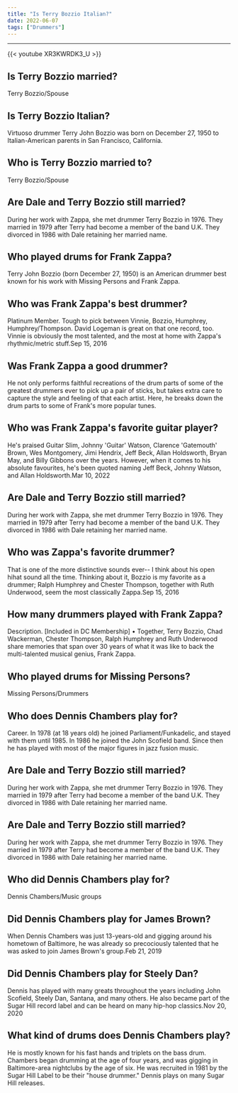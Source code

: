 ```yaml
---
title: "Is Terry Bozzio Italian?"
date: 2022-06-07
tags: ["Drummers"]
---
```


---
{{< youtube XR3KWRDK3_U >}}
## Is Terry Bozzio married?
Terry Bozzio/Spouse

## Is Terry Bozzio Italian?
Virtuoso drummer Terry John Bozzio was born on December 27, 1950 to Italian-American parents in San Francisco, California.

## Who is Terry Bozzio married to?
Terry Bozzio/Spouse

## Are Dale and Terry Bozzio still married?
During her work with Zappa, she met drummer Terry Bozzio in 1976. They married in 1979 after Terry had become a member of the band U.K. They divorced in 1986 with Dale retaining her married name.

## Who played drums for Frank Zappa?
Terry John Bozzio (born December 27, 1950) is an American drummer best known for his work with Missing Persons and Frank Zappa.

## Who was Frank Zappa's best drummer?
Platinum Member. Tough to pick between Vinnie, Bozzio, Humphrey, Humphrey/Thompson. David Logeman is great on that one record, too. Vinnie is obviously the most talented, and the most at home with Zappa's rhythmic/metric stuff.Sep 15, 2016

## Was Frank Zappa a good drummer?
He not only performs faithful recreations of the drum parts of some of the greatest drummers ever to pick up a pair of sticks, but takes extra care to capture the style and feeling of that each artist. Here, he breaks down the drum parts to some of Frank's more popular tunes.

## Who was Frank Zappa's favorite guitar player?
He's praised Guitar Slim, Johnny 'Guitar' Watson, Clarence 'Gatemouth' Brown, Wes Montgomery, Jimi Hendrix, Jeff Beck, Allan Holdsworth, Bryan May, and Billy Gibbons over the years. However, when it comes to his absolute favourites, he's been quoted naming Jeff Beck, Johnny Watson, and Allan Holdsworth.Mar 10, 2022

## Are Dale and Terry Bozzio still married?
During her work with Zappa, she met drummer Terry Bozzio in 1976. They married in 1979 after Terry had become a member of the band U.K. They divorced in 1986 with Dale retaining her married name.

## Who was Zappa's favorite drummer?
That is one of the more distinctive sounds ever-- I think about his open hihat sound all the time. Thinking about it, Bozzio is my favorite as a drummer; Ralph Humphrey and Chester Thompson, together with Ruth Underwood, seem the most classically Zappa.Sep 15, 2016

## How many drummers played with Frank Zappa?
Description. [Included in DC Membership] • Together, Terry Bozzio, Chad Wackerman, Chester Thompson, Ralph Humphrey and Ruth Underwood share memories that span over 30 years of what it was like to back the multi-talented musical genius, Frank Zappa.

## Who played drums for Missing Persons?
Missing Persons/Drummers

## Who does Dennis Chambers play for?
Career. In 1978 (at 18 years old) he joined Parliament/Funkadelic, and stayed with them until 1985. In 1986 he joined the John Scofield band. Since then he has played with most of the major figures in jazz fusion music.

## Are Dale and Terry Bozzio still married?
During her work with Zappa, she met drummer Terry Bozzio in 1976. They married in 1979 after Terry had become a member of the band U.K. They divorced in 1986 with Dale retaining her married name.

## Are Dale and Terry Bozzio still married?
During her work with Zappa, she met drummer Terry Bozzio in 1976. They married in 1979 after Terry had become a member of the band U.K. They divorced in 1986 with Dale retaining her married name.

## Who did Dennis Chambers play for?
Dennis Chambers/Music groups

## Did Dennis Chambers play for James Brown?
When Dennis Chambers was just 13-years-old and gigging around his hometown of Baltimore, he was already so precociously talented that he was asked to join James Brown's group.Feb 21, 2019

## Did Dennis Chambers play for Steely Dan?
Dennis has played with many greats throughout the years including John Scofield, Steely Dan, Santana, and many others. He also became part of the Sugar Hill record label and can be heard on many hip-hop classics.Nov 20, 2020

## What kind of drums does Dennis Chambers play?
He is mostly known for his fast hands and triplets on the bass drum. Chambers began drumming at the age of four years, and was gigging in Baltimore-area nightclubs by the age of six. He was recruited in 1981 by the Sugar Hill Label to be their "house drummer." Dennis plays on many Sugar Hill releases.

